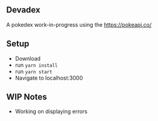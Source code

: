 ## Devadex

A pokedex work-in-progress using the https://pokeapi.co/

## Setup
* Download
* run `yarn install`
* run `yarn start`
* Navigate to localhost:3000

## WIP Notes
* Working on displaying errors
